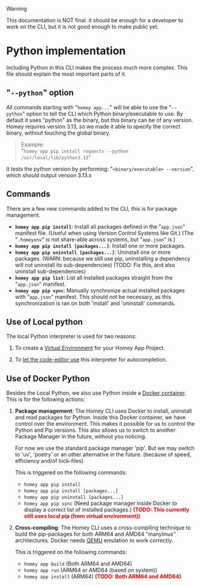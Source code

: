 > [!WARNING]  
> This documentation is NOT final. it should be enough for a developer to 
> work on the CLI, but it is not good enough to make public yet.

# Python implementation

Including Python in this CLI makes the process much more complex. 
This file should explain the most important parts of it.

## "`--python`" option

All commands starting with "`homey app...`" will be able to use the "`--python`" option to tell the CLI which Python binary/executable to use.
By default it uses "python" as the binary, but this binary can be of any version. Homey requires version 3.13, so we made it able to specify the correct binary, without touching the global binary.

> Example: \
> "`homey app pip install requests --python /usr/local/lib/python3.13`"

It tests the python version by performing:
"`<binary/executable> --version`", which should output version 3.13.x

## Commands

There are a few new commands added to the CLI, this is for package management.

- **`homey app pip install`**:
    Install all packages defined in the "`app.json`" manifest file. (Useful when using Version Control Systems like Git.) (The "`.homeyenv`" is not share-able across systems, but "`app.json`" is.)
- **`homey app pip install [packages...]`**:
    Install one or more packages.
- **`homey app pip uninstall [packages...]`**:
    Uninstall one or more packages. (WARN: because we still use pip, uninstalling a dependency will not uninstall its sub-dependencies) (TODO: Fix this, and also uninstall sub-dependencies)
- **`homey app pip list`**:
    List all installed packages straight from the "`app.json`" manifest.
- **`homey app pip sync`**:
    Manually synchronize actual installed packages with "`app.json`" manifest. This should not be necessary, as this synchronization is ran on both 'install' and 'uninstall' commands.

## Use of Local python

The local Python interpreter is used for two reasons:

1. To create a [Virtual Environment](https://packaging.python.org/en/latest/guides/installing-using-pip-and-virtual-environments/) for your Homey App Project.

2. To [let the code-editor use](https://code.visualstudio.com/docs/python/environments) this interpreter for autocompletion.

## Use of Docker Python

Besides the Local Python, we also use Python inside a [Docker container](https://www.docker.com/). This is for the following actions:

1. **Package management**:
    The Homey CLI uses Docker to install, uninstall and read packages for Python. Inside this Docker container, we have control over the environment. This makes it possible for us to control the Python and Pip versions. This also allows us to switch to another Package Manager in the future, without you noticing.

    For now we use the standard package manager 'pip'. But we may switch to 'uv', 'poetry' or an other alternative in the future. (because of speed, efficiency and/of lock-files)

    This is triggered on the following commands:
    - `homey app pip install`
    - `homey app pip install [packages...]`
    - `homey app pip uninstall [packages...]`
    - `homey app pip sync` (Need package manager inside Docker to display a correct list of installed packages.) 
    <b style="color: red;">(TODO: This currently still uses local pip (from virtual environment))</b>


2. **Cross-compiling**:
    The Homey CLI uses a cross-compiling technique to build the pip-packages for both ARM64 and AMD64 "manylinux" architectures. Docker needs [QEMU](https://docs.docker.com/build/building/multi-platform/#qemu) emulation to work correctly.

    This is triggered on the following commands:
    - `homey app build` (Both ARM64 and AMD64)
    - `homey app run` (ARM64 or AMD64 (based on system))
    - `homey app install` (ARM64) <b style="color: red;">(TODO: Both ARM64 and AMD64)</b>




